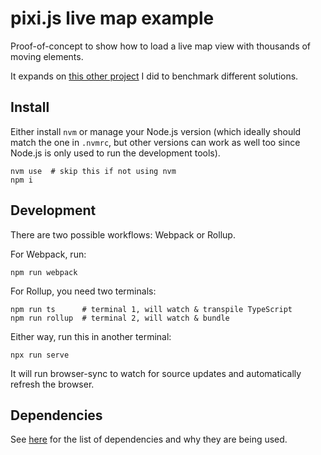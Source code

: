 
# pixi.js live map example

Proof-of-concept to show how to load a live map view with thousands of moving elements.

It expands on [this other project](https://github.com/luciopaiva/web-graphics-comparison) I did to benchmark different solutions.

## Install

Either install `nvm` or manage your Node.js version (which ideally should match the one in `.nvmrc`, but other versions can work as well too since Node.js is only used to run the development tools). 

    nvm use  # skip this if not using nvm
    npm i

## Development

There are two possible workflows: Webpack or Rollup.

For Webpack, run:

    npm run webpack

For Rollup, you need two terminals:

    npm run ts      # terminal 1, will watch & transpile TypeScript
    npm run rollup  # terminal 2, will watch & bundle

Either way, run this in another terminal:

    npx run serve

It will run browser-sync to watch for source updates and automatically refresh the browser.

## Dependencies

See [here](dependencies.md) for the list of dependencies and why they are being used.
